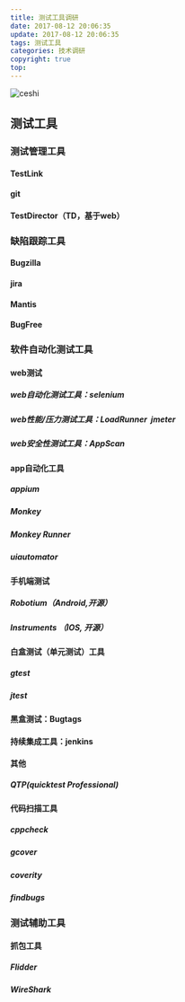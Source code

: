 ```yaml
---
title: 测试工具调研
date: 2017-08-12 20:06:35
update: 2017-08-12 20:06:35
tags: 测试工具
categories: 技术调研
copyright: true
top:
---
```


![ceshi](http://ou7wdump3.bkt.clouddn.com/%E5%B7%A5%E5%85%B7.PNG)

<!-- more -->

## 测试工具

### 测试管理工具

#### TestLink

#### git

#### TestDirector（TD，基于web）

### 缺陷跟踪工具

#### Bugzilla

#### jira

#### Mantis

#### BugFree

### 软件自动化测试工具

#### web测试

##### web自动化测试工具：selenium 

##### web性能/压力测试工具：LoadRunner  jmeter 

##### web安全性测试工具：AppScan

#### app自动化工具

##### appium

##### Monkey

##### Monkey Runner 

##### uiautomator

#### 手机端测试

##### Robotium（Android,开源）

##### Instruments （IOS, 开源）

#### 白盒测试（单元测试）工具

##### gtest

##### jtest

#### 黑盒测试：Bugtags

#### 持续集成工具：jenkins

#### 其他

##### QTP(quicktest Professional)

#### 代码扫描工具

##### cppcheck

##### gcover

##### coverity

##### findbugs

### 测试辅助工具

#### 抓包工具

##### Flidder 

##### WireShark
